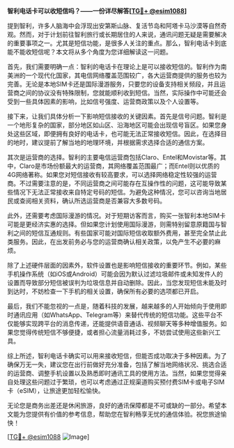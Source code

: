 **智利电话卡可以收短信吗？——一份详尽解答[[TG💪+ @esim1088](https://t.me/s/esim1088)]**

提到智利，许多人脑海中会浮现出安第斯山脉、复活节岛和阿塔卡马沙漠等自然奇观。然而，对于计划前往智利旅行或长期居住的人来说，通讯问题无疑是需要解决的重要事项之一。尤其是短信功能，是很多人关注的重点。那么，智利电话卡到底能不能收短信呢？本文将从多个角度为您详细解读这一问题。

首先，我们需要明确一点：智利的电话卡在理论上是可以接收短信的。智利作为南美洲的一个现代化国家，其电信网络覆盖范围较广，各大运营商提供的服务也较为完善。无论是本地SIM卡还是国际漫游服务，只要您的设备支持相关频段，并且运营商之间的协议没有特殊限制，您就能顺利收到短信。当然，实际操作中可能还会受到一些具体因素的影响，比如信号强度、运营商政策以及个人设置等。

接下来，让我们具体分析一下影响短信接收的关键因素。首先是信号问题。智利是一个地形复杂的国家，部分地区如山区、沿海地区可能会出现信号盲区。如果您身处这些区域，即便拥有良好的电话卡，也可能无法正常接收短信。因此，在选择目的地时，建议提前了解当地的地理环境，并根据需求选择合适的通信方案。

其次是运营商的选择。智利的主要电信运营商包括Claro、Entel和Movistar等。其中，Claro是市场份额最大的运营商，其网络覆盖范围最广；而Entel则以优质的4G网络著称。如果您对短信接收有较高要求，可以选择网络稳定性较强的运营商。不过需要注意的是，不同运营商之间可能存在互操作性的问题，这可能导致某些情况下无法正常接收来自特定号码的短信。为避免这种情况，您可以咨询当地居民或查阅相关资料，确认所选运营商是否兼容大多数号码。

此外，还需要考虑国际漫游的情况。对于短期访客而言，购买一张智利本地SIM卡可能是更经济实惠的选择。但如果您计划使用国际漫游，则需特别留意原籍国与智利之间的短信互通规则。有些国家可能对国际短信收取额外费用，甚至完全禁止此类服务。因此，在出发前务必与您的运营商确认相关政策，以免产生不必要的麻烦。

除了上述硬件层面的因素外，软件设置也是影响短信接收的重要环节。例如，某些手机操作系统（如iOS或Android）可能会因为默认过滤垃圾邮件或未知发件人的设置而导致部分短信被误判为垃圾信息并自动删除。因此，当您发现短信未能及时到达时，不妨检查一下手机的相关设置，确保所有必要的选项都已开启。

最后，我们不能忽视的一点是，随着科技的发展，越来越多的人开始倾向于使用即时通讯应用（如WhatsApp、Telegram等）来替代传统的短信功能。这些平台不仅能够实现跨平台的消息传递，还能提供语音通话、视频聊天等多种增值服务。如果您觉得传统短信不够便捷，或者担心流量消耗过多，不妨尝试使用这些新兴工具。

综上所述，智利电话卡确实可以用来接收短信，但能否成功取决于多种因素。为了确保万无一失，建议您在出行前做好充分准备，包括了解当地网络状况、挑选合适的运营商、调整手机设置以及熟悉即时通讯工具的使用方法。当然，如果您觉得亲自处理这些问题过于繁琐，也可以考虑通过正规渠道购买预付费SIM卡或电子SIM卡（eSIM），让旅途更加轻松愉快。

无论您是商务出差还是休闲旅游，良好的通讯保障都是不可或缺的一部分。希望本文能为您提供有价值的参考信息，帮助您在智利畅享无忧的通信体验。祝您旅途愉快！

[[TG💪+ @esim1088](https://t.me/s/esim1088) ![Image](https://i.postimg.cc/4NQfJmqS/Snipaste-2025-05-13-00-14-12.png)]